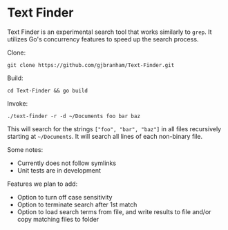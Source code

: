 # Text Finder

Text Finder is an experimental search tool that works similarly to `grep`. It utilizes Go's concurrency features to speed up the search process.

Clone:

`git clone https://github.com/gjbranham/Text-Finder.git`

Build:

`cd Text-Finder && go build`

Invoke:

`./text-finder -r -d ~/Documents foo bar baz`

This will search for the strings `["foo", "bar", "baz"]` in all files recursively starting at `~/Documents`. It will search all lines of each non-binary file.

Some notes:

- Currently does not follow symlinks
- Unit tests are in development

Features we plan to add:
- Option to turn off case sensitivity
- Option to terminate search after 1st match
- Option to load search terms from file, and write results to file and/or copy matching files to folder

